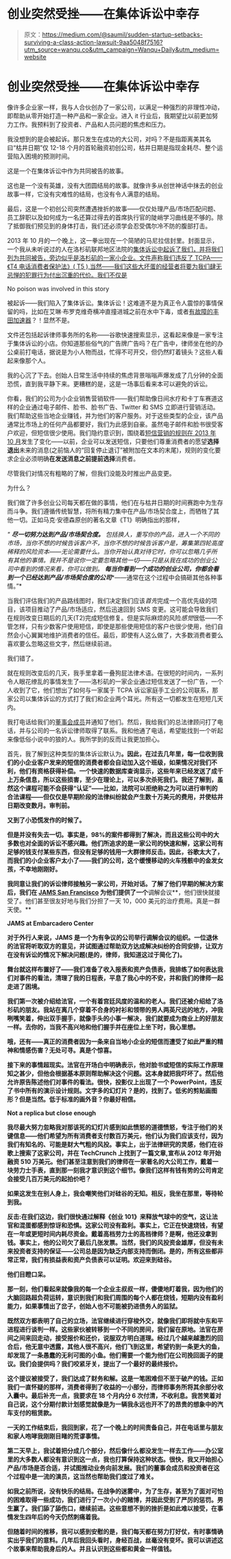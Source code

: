 # 创业突然受挫——在集体诉讼中幸存

> 原文：<https://medium.com/@saumil/sudden-startup-setbacks-surviving-a-class-action-lawsuit-9aa5048f7516?utm_source=wanqu.co&utm_campaign=Wanqu+Daily&utm_medium=website>

# 创业突然受挫——在集体诉讼中幸存

像许多企业家一样，我与人合伙创办了一家公司，以满足一种强烈的非理性冲动，即帮助从零开始打造一种产品和一家企业。进入 it 行业后，我期望比以前更加努力工作。我预料到了投资者、产品和人员问题的焦虑和压力。

我没想到的是会被起诉。那只发生在成功的大公司，对吗？不是指距离美其名曰“枯井日期”仅 12-18 个月的首轮融资初创公司，枯井日期是指现金耗尽、整个运营陷入困境的预测时间。

这是一个在集体诉讼中作为共同被告的故事。

这也是一个没有英雄，没有大团圆结局的故事。就像许多从创世神话中抹去的创业故事一样，它没有灾难性的结局，也没有令人满意的结局。

最后，这是一个初创公司突然遭遇挫折的故事——仅仅处理产品/市场匹配问题、员工辞职以及如何成为一名还算过得去的首席执行官的陡峭学习曲线是不够的。除了抵御我们预见到的身体打击，我们还必须学会忍受偶尔冷不防的腹部打击。

2013 年 10 月的一个晚上，这一拳出现在一个简陋的马尼拉信封里。封面显示，一个我从未听说过的人在洛杉矶联邦地区法院的[集体诉讼中起诉了我们，并将我们列为共同被告，旁边似乎是洛杉矶的一家小企业。文件声称我们违反了 TCPA——《T4 电话消费者保护法》( T5 ),当然——我们这些大坏蛋的经营者将要为我们肆无忌惮的犯罪行为付出沉重的代价。我们不仅是](https://en.wikipedia.org/wiki/Class_action)



No poison was involved in this story



被起诉——我们陷入了集体诉讼。集体诉讼！这难道不是为真正令人震惊的事情保留的吗，比如在艾琳·布罗克维奇横冲直撞进城之前在水中下毒，或者[有故障的丰田加速器](http://www.nytimes.com/2012/12/27/business/toyota-settles-lawsuit-over-accelerator-recalls-impact.html)？！显然不是。

文件还包括起诉律师事务所的名称——谷歌快速搜索显示，这看起来像是一家专注于集体诉讼的小店。你知道那些俗气的广告牌广告吗？在广告中，律师坐在他的办公桌前打电话，据说是为小人物而战，忙得不可开交，但仍然盯着镜头？这些人看起来像那个人。



我的心沉了下去。创始人日常生活中持续的焦虑背景嗡嗡声爆发成了几分钟的全面恐慌，直到我平静下来。更糟糕的是，这是一场事后看来本可以避免的诉讼。

你看，我们的公司为小企业销售营销软件——我们帮助像日间水疗和卡丁车赛道这样的企业通过电子邮件、脸书、脸书广告、Twitter 和 SMS 立即进行营销活动。我们帮助这些当地企业赚钱，并为他们的客户服务。对于这些类型的企业，该产品通常比市场上的任何产品都要好，我们为此感到自豪。虽然电子邮件和脸书很受客户欢迎，但短信很少使用。我们隐约意识到，围绕着[短信营销的规则在 2013 年 10 月](http://www.kleinmoynihan.com/new-tcpa-rules-effective-october-16-2013/)发生了变化——以前，企业可以发送短信，只要他们尊重消费者的愿望**选择退出**未来的消息(之前恼人的“回复停止退订”被附加在文本的末尾)，规则的变化要求企业必须明确**在发送消息之前提前选择**消费者。

尽管我们对情况有粗略的了解，但我们没能及时推出产品变更。

为什么？

我们做了许多创业公司每天都在做的事情，他们在与枯井日期的时间赛跑中为生存而斗争。我们遵循传统智慧，将所有精力集中在产品/市场契合度上，而牺牲了其他一切。正如马克·安德森原创的著名文章《T1》明确指出的那样，

*"* ***尽一切努力达到产品/市场契合度。*** *包括换人，重写你的产品，进入一个不同的市场，当你不想的时候告诉客户不，当你不想的时候告诉客户是，筹集第四轮高度稀释的风险资本——无论需要什么。当你开始认真对待它时，你可以忽略几乎所有其他的事情。我并不是说你一定要忽略其他一切——只是从我在成功的创业公司中看到的情况来看，你可以做到。* ***每当你看到一个成功的创业公司，你都会看到一个已经达到产品/市场契合度的公司****——通常在这个过程中会搞砸其他各种事情。”*

当我们评估我们的产品路线图时，我们决定我们应该*首先*完成一个高优先级的项目，该项目推动了产品/市场适应，然后迅速回到 SMS 变更。这可能会导致我们在规则改变日期后的几天(T2)完成短信修复。但是实际麻烦的风险*感觉*很低——不管怎样，只有少数客户使用短信，即使是那些使用短信的客户也很少使用，他们自然会小心翼翼地维护消费者的信任。最后，即使有人这么做了，大多数消费者要么喜欢要么忽略这些文字，然后继续前进。

我们错了。

就在规则改变后的几天，我手里拿着一叠狗屁法律术语。在很短的时间内，一系列令人眼花缭乱的事情发生了——洛杉矶的一家企业通过短信发送了一份广告，一个人收到了它，他们想出了如何与一家属于 TCPA 诉讼家庭手工业的公司联系，那家公司以集体诉讼的方式打了我们和企业两个耳光。所有这一切都发生在短短几天内。

我打电话给我们的[董事会成员](https://www.linkedin.com/in/kevaldesai/)并通知了他们。然后，我给我们的总法律顾问打了电话，并与公司的一名诉讼律师取得了联系。我和他通了电话，希望能找到一个听起来像低俗小说中的狼的人。我所学到的反而让我更加担心。



首先，我了解到这种类型的集体诉讼默认为[](https://www.classaction.com/faqs/whats-difference-opting-opting/)**。因此，在过去几年里，每一位收到我们的小企业客户发来的短信的消费者都会自动加入这个班级，如果情况对我们不利，他们有资格获得补偿。一个快速的数据库查询显示，这些年来已经发送了成千上万条信息，所以这些损害，至少在理论上，可以多次杀死我们。我还了解到，虽然这个课程可能不会获得“认证”——比如，法院可以拒绝称之为可以进行审判的合法课程——但仅仅是早期阶段的法律纠纷就会产生数十万美元的费用，并使枯井日期改变数月。审判前。**

**又到了小恐慌发作的时候了。**

**但是并没有失去一切。事实是，98%的案件都得到了解决，而且这些公司中的大多数也对全面的诉讼不感兴趣。他们所追求的是一家公司的快速和解，这家公司有足够的钱支付某些东西，但没有足够的钱用一大群律师反击。因此，谷歌太大了，而我们的小企业客户太小了——我们的公司，这个缓慢移动的火车残骸中的金发女孩，不幸地刚刚好。**

**我同意让我们的诉讼律师接触另一家公司，开始对话。了解了他们早期的解决方案后，我们在 [JAMS San Francisco](https://www.jamsadr.com/jams-san-francisco) 为他们提供了一个**调解会议**，他们很快就接受了。他们甚至很友好地与我们分担了一天 10，000 美元的治疗费用。真是一群天使。**



**JAMS at Embarcadero Center**



**对于外行人来说，JAMS 是一个为有争议的公司举行调解会议的组织。一位退休的法官将听取双方的意见，并试图通过帮助双方达成解决纠纷的合同安排，让双方在没有诉讼的情况下解决问题(是的，律师，我知道这过于简化了)。**

**舞台就这样布置好了——我们准备了收入报表和资产负债表，我排练了如何表达我们对事件的看法，清理了我的日程表，平息了我心中的不安，并和我们的律师一起走进了困境。**

**我们第一次被介绍给法官，一个有着宫廷风度的温和的老人。我们还被介绍给了洛杉矶的朋友。我站在离几个穿着不合身的衬衫和领带的男人两英尺远的地方，冲我咧嘴笑着，伸出双手握手，就像手头的小事一解决，我们就要成为商业上的好朋友一样。去你的，当我不高兴地和他们握手并在座位上坐下时，我心里想。**

**哦，还有——真正的消费者因为一条来自当地小企业的短信而遭受了如此严重的精神和情感伤害？无处可寻。真是个惊喜。**

**接下来的事情超现实。法官在开场白中明确表示，他对脸书或短信的实际工作原理知之甚少，但他会根据基本原则帮助解决这个问题。这本身就把我吓坏了。然后他允许原告陈述他们对事件的看法。很快，投影仪上出现了一个 PowerPoint，违反了书中所有的演示设计规则。文字多的幻灯片？是的，找到了。低劣的剪贴画图形？但是当然。低于标准的画外音？你最好相信。**



**Not a replica but close enough**



**我尽最大努力忽略我对那该死的幻灯片感到如此愤怒的道德愤怒，专注于他们的关键信息——他们希望为所有消费者支付数百万美元，他们认为我们应该支付，因为我们有知名的、可能是财大气粗的风投。事实上，出于法律研究的灵感，他们在谷歌上搜索了这家公司，并在 TechCrunch 上找到了一篇文章,宣布从 2012 年开始融资 510 万美元。他们甚至注意到我们的律师在一家著名的大公司工作，戴着一块劳力士手表，直到那一刻我才意识到这个细节。像我们这样有钱有势的公司肯定会接受几百万美元的起拍价吧？**

**如果这发生在别人身上，我会嘲笑他们对硅谷的无知。相反，我坐在那里，等待轮到我。**

**反击:在我们这边，我们很快通过解释《创业 101》来释放气球中的空气，这让法官和混蛋都感到惊讶和恐惧。这家公司没有盈利。事实上，它正在快速烧钱，有望在一年或更短时间内耗尽资金。戴着高档劳力士的高档律师？是啊，他还没拿到钱。事实上，他的公司欠了最后几张发票。当然，我们的风投资金雄厚，但没有未来投资者支持的保证——公司总是因为缺乏内部支持而倒闭。是的，所有这些都非常正常，我们有损益表和资产负债表可以证明。欢迎来到硅谷。**

**他们目瞪口呆。**

**那一刻，他们看起来就像我的每一个企业主叔叔一样，傻傻地盯着我，因为他们的大脑回路超负荷运转，意识到我们和我们周围的每个人都在烧钱，短期内没有盈利能力，如果事情出了岔子，创始人也不可能被扔进债务人的监狱。**

**既然双方都表明了自己的立场，法官继续进行穿梭外交，就像我们即将就中东和平进程进行谈判一样。这些家伙被转移到一个不同的房间，我们留在原地。法官在房间之间来回走动，接受报价和还价，说服双方明白道理。经过几个越来越激烈的回合后，他无意中透露，其他人很不高兴，他们飞到这里，希望钓到一条更大的鱼，却发现了一条愚蠢的无利可图的小鱼。他们需要一个能为他们在公司挽回面子的提议。我们会提供吗？我们咬紧牙关，提出了一个最好的最终报价。**

**这个提议被接受了，我们达成了财务和解。这是一笔困难但不至于破产的钱。正如我们一直怀疑的那样，消费者得到了收益的一小部分，而律师事务所将其余部分收入囊中。最后补充一点，我要求在 18 个月内分 6 次付清，不收利息。我苦笑着对自己说，这个分期付款计划感觉就像是为一辆我永远也开不了的昂贵的想象中的汽车支付的租赁款。**

**一天的工作结束后，我回到家，花了一个晚上的时间责备自己，并在电话里与朋友和家人咆哮我刚刚目睹的荒谬事情。**

**第二天早上，我试着把分成几个部分，然后像什么都没发生一样去工作——办公室里的大多数人都没有意识到这一点，我也打算保持这种状态。很快，我又开始担心产品/市场是否合适，并试图推动业务向前发展。我们的董事会成员和投资者在这个过程中是一流的演员，这当然也帮助我们度过了难关。**

**如我之前所说，没有快乐的结局。在战争的迷雾中，为了生存，甚至为了面对可怕的困难取得一些成功，我们进行了一次小小的赌博，并因此受到了严厉的惩罚。男生赢了。我们舔了舔伤口，继续前进。这些意想不到的挫折是如此难以接受，在事情发生四年后的今天仍然刺痛着我。**

**但随着时间的推移，我可以感到安慰的是，我们每天都在努力打好仗，有时事情确实出乎我们的意料。几年后我回头看时，身经百战，丝毫没有变坏。我可以讲述这个故事来帮助我身后的人。并且认识到这些都和黄金一样值钱。**



